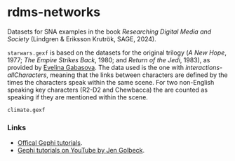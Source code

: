 # rdms-networks
Datasets for SNA examples in the book *Researching Digital Media and Society* (Lindgren &amp; Eriksson Krutrök, SAGE, 2024).

`starwars.gexf` is based on the datasets for the original trilogy (*A New Hope*, 1977; *The Empire Strikes Back*, 1980; and *Return of the Jedi*, 1983), as provided by [Evelina Gabasova](https://github.com/evelinag/StarWars-social-network). The data used is the one with *interactions-allCharacters*, meaning that the links between characters are defined by the times the characters speak within the same scene. For two non-English speaking key characters (R2-D2 and Chewbacca) the are counted as speaking if they are mentioned within the scene.

`climate.gexf`

### Links
- [Offical Gephi tutorials](https://gephi.org/users/).
- [Gephi tutorials on YouTube by Jen Golbeck](https://www.youtube.com/playlist?list=PLk_jmmkw5S2BqnYBqF2VNPcszY93-ze49).


